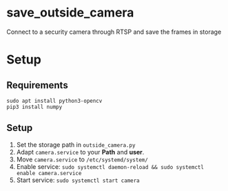 # save_outside_camera
Connect to a security camera through RTSP and save the frames in storage
# Setup
## Requirements
```
sudo apt install python3-opencv
pip3 install numpy
```
## Setup
1. Set the storage path in `outside_camera.py`
2. Adapt `camera.service` to your **Path** and **user**.
3. Move `camera.service` to `/etc/systemd/system/`
4. Enable service: `sudo systemctl daemon-reload && sudo systemctl enable camera.service`
5. Start service: `sudo systemctl start camera`
